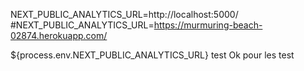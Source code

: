 NEXT_PUBLIC_ANALYTICS_URL=http://localhost:5000/
#NEXT_PUBLIC_ANALYTICS_URL=https://murmuring-beach-02874.herokuapp.com/

${process.env.NEXT_PUBLIC_ANALYTICS_URL}
test
Ok pour les test
